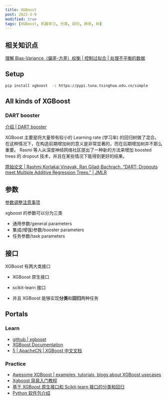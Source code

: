 ```yaml
---
title: XGBoost
post: 2022-3-9
modified: true
tags: [XGBoost, 机器学习, 分类, 回归, 排序, 树]
---
```


## 相关知识点

[理解 Bias-Variance（偏差-方差）权衡 | 控制过拟合 | 处理不平衡的数据](https://xgboost.apachecn.org/#/docs/8)

## Setup

```bash
pip install xgboost  -i https://pypi.tuna.tsinghua.edu.cn/simple
```

## All kinds of XGBoost

### DART booster

[介绍 | DART booster](https://xgboost.apachecn.org/#/docs/5)

XGBoost 主要是将大量带有较小的 Learning rate (学习率) 的回归树做了混合。
在这种情况下，在构造前期增加树的意义是非常显著的，而在后期增加树并不那么重要。
Rasmi 等人从深度神经网络社区提出了一种新的方法来增加 boosted trees 的 dropout 技术，并且在某些情况下能得到更好的结果。

[原始论文 | Rashmi Korlakai Vinayak, Ran Gilad-Bachrach. “DART: Dropouts meet Multiple Additive Regression Trees.” | JMLR](http://www.jmlr.org/proceedings/papers/v38/korlakaivinayak15.pdf)

## 参数

[参数调整注意事项](https://xgboost.apachecn.org/#/docs/8)

xgboost 的参数可以分为三类

- 通用参数/general parameters
- 集成(增强)参数/booster parameters
- 任务参数/task parameters

## 接口

XGBoost 有两大类接口

- XGBoost 原生接口 
- scikit-learn 接口

- 并且 XGBoost 能够实现**分类**和**回归**两种任务


## Portals

### Learn

- [github | xgboost](https://github.com/dmlc/xgboost)
- [XGBoost Documentation](https://xgboost.readthedocs.io/en/stable/)
- [5 | ApacheCN | XGBoost 中文文档](https://xgboost.apachecn.org/#/)

### Practice
- [Awesome XGBoost | examples, tutorials, blogs about XGBoost usecases](https://github.com/tqchen/xgboost/tree/master/demo)
- [Xgboost 简易入门教程](https://zhuanlan.zhihu.com/p/131578968)
- [基于 XGBoost 原生接口和 Scikit-learn 接口的分类和回归](https://zhuanlan.zhihu.com/p/31182879)
- [Python 软件包介绍](https://xgboost.apachecn.org/#/docs/13)


